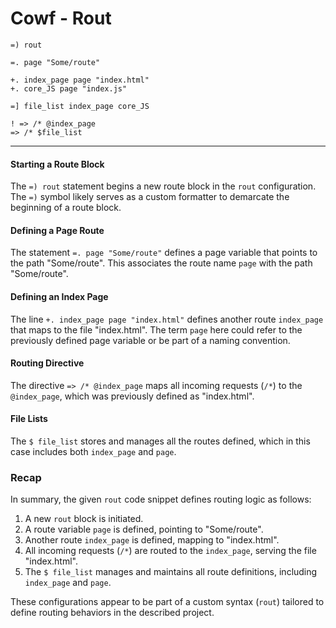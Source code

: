 # Cowf - Rout

```rout
=) rout

=. page "Some/route"

+. index_page page "index.html"
+. core_JS page "index.js"

=] file_list index_page core_JS

! => /* @index_page
=> /* $file_list

```

---

#### Starting a Route Block
The `=) rout` statement begins a new route block in the `rout` configuration. The `=)` symbol likely serves as a custom formatter to demarcate the beginning of a route block.

#### Defining a Page Route
The statement `=. page "Some/route"` defines a page variable that points to the path "Some/route". This associates the route name `page` with the path "Some/route".

#### Defining an Index Page
The line `+. index_page page "index.html"` defines another route `index_page` that maps to the file "index.html". The term `page` here could refer to the previously defined page variable or be part of a naming convention.

#### Routing Directive
The directive `=> /* @index_page` maps all incoming requests (`/*`) to the `@index_page`, which was previously defined as "index.html".

#### File Lists
The `$ file_list` stores and manages all the routes defined, which in this case includes both `index_page` and `page`.

### Recap

In summary, the given `rout` code snippet defines routing logic as follows:

1. A new `rout` block is initiated.
2. A route variable `page` is defined, pointing to "Some/route".
3. Another route `index_page` is defined, mapping to "index.html".
4. All incoming requests (`/*`) are routed to the `index_page`, serving the file "index.html".
5. The `$ file_list` manages and maintains all route definitions, including `index_page` and `page`.

These configurations appear to be part of a custom syntax (`rout`) tailored to define routing behaviors in the described project.